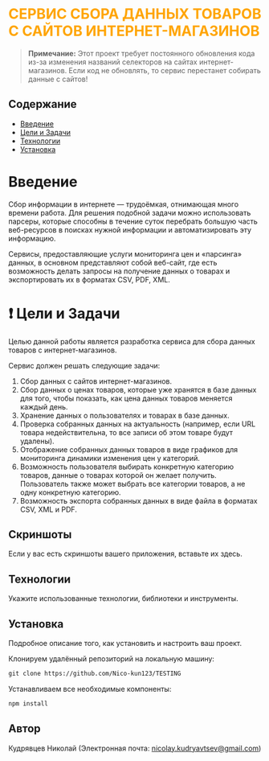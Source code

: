 <h1 style="color: orange;">СЕРВИС СБОРА ДАННЫХ ТОВАРОВ С САЙТОВ ИНТЕРНЕТ-МАГАЗИНОВ</h1>

> **Примечание:** Этот проект требует постоянного обновления кода из-за изменения названий селекторов на сайтах интернет-магазинов. Если код не обновлять, то сервис перестанет собирать данные с сайтов!

## Содержание

- [Введение](#введение)
- [Цели и Задачи](#-цели-и-задачи)
- [Технологии](#технологии)
- [Установка](#установка)
  
# Введение

Сбор информации в интернете — трудоёмкая, отнимающая много времени работа. Для решения подобной задачи можно использовать парсеры, которые способны в течение суток перебрать большую часть веб-ресурсов в поисках нужной информации и автоматизировать эту информацию.

Сервисы, предоставляющие услуги мониторинга цен и «парсинга» данных, в основном представляют собой веб-сайт, где есть возможность делать запросы на получение данных о товарах и экспортировать их в форматах CSV, PDF, XML.

# ❗ Цели и Задачи

Целью данной работы является разработка сервиса для сбора данных товаров с интернет-магазинов. 

Сервис должен решать следующие задачи:
1. Сбор данных с сайтов интернет-магазинов.
2. Сбор данных о ценах товаров, которые уже хранятся в базе данных для того, чтобы показать, как цена данных товаров меняется каждый день.
3. Хранение данных о пользователях и товарах в базе данных.
4. Проверка собранных данных на актуальность (например, если URL товара недействительна, то все записи об этом товаре будут удалены).
5. Отображение собранных данных товаров в виде графиков для мониторинга динамики изменения цен у категорий.
6. Возможность пользователя выбирать конкретную категорию товаров, данные о товарах которой он желает получить. Пользователь также может выбрать все категории товаров, а не одну конкретную категорию.
7. Возможность экспорта собранных данных в виде файла в форматах CSV, XML и PDF.

## Скриншоты

Если у вас есть скриншоты вашего приложения, вставьте их здесь.

## Технологии

Укажите использованные технологии, библиотеки и инструменты.

## Установка

Подробное описание того, как установить и настроить ваш проект.

Клонируем удалённый репозиторий на локальную машину:
```markdown
git clone https://github.com/Nico-kun123/TESTING
```
Устанавливаем все необходимые компоненты:
``` markdown
npm install
```
## Автор

Кудрявцев Николай (Электронная почта: nicolay.kudryavtsev@gmail.com)
